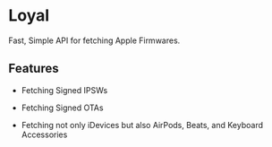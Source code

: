 # Loyal

Fast, Simple API for fetching Apple Firmwares.

## Features

* Fetching Signed IPSWs

* Fetching Signed OTAs

* Fetching not only iDevices but also AirPods, Beats, and Keyboard Accessories